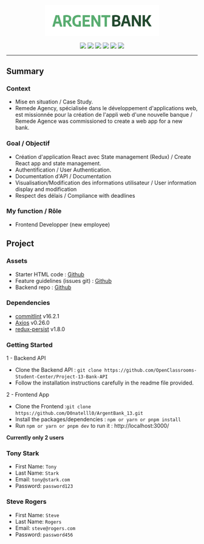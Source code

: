 <p align="center">
  <img src="/src/assets/img/argentBankLogo.png" width="300px"alt="Logo image"/>
</p>

<p align="center">
  <img src="https://img.shields.io/badge/vite-%23646CFF.svg?style=flat-square&logo=vite&logoColor=fff" />
  <img src="https://img.shields.io/badge/JavaScript-F7DF1E?style=flat-square&logo=javascript&logoColor=000" />
  <img src="https://img.shields.io/badge/React-20232A?style=flat-square&logo=react&logoColor=61DAFB" />
  <img src="https://img.shields.io/badge/React_Router-CA4245?style=flat-square&labelColor=CA4245&logo=react-router&logoColor=fff" />
  <img src="https://img.shields.io/badge/Redux_Tool_Kit-764ABC?style=flat-square&logo=Redux&logoColor=fff" />
  <img src="https://img.shields.io/badge/Styled_components-DB7093?style=flat-square&logo=styled-components&logoColor=fff" />
</p>

---
## Summary
### Context
- Mise en situation / Case Study.
- Remede Agency,  spécialisée dans le développement d'applications web, est missionnée pour la création de l'appli web d'une nouvelle banque / Remede Agence was commissioned to create a web app for a new bank.
### Goal / Objectif
- Création d'application React avec State management (Redux) / Create React app and state management.
- Authentification / User Authentication.
- Documentation d'API / Documentation
- Visualisation/Modification des informations utilisateur / User information display and modification
- Respect des délais / Compliance with deadlines
### My function / Rôle
- Frontend Developper (new employee)

## Project
### Assets
- Starter HTML code : [Github](https://github.com/OpenClassrooms-Student-Center/Project-10-Bank-API/tree/master/designs)
- Feature guidelines (issues git) : [Github](https://github.com/OpenClassrooms-Student-Center/Project-10-Bank-API/tree/master/.github/ISSUE_TEMPLATE)
- Backend repo : [Github](https://github.com/OpenClassrooms-Student-Center/Project-10-Bank-API)
### Dependencies
- [commitlint](https://commitlint.js.org/#/guides-use-prompt) v16.2.1
- [Axios](https://github.com/axios/axios#installing) v0.26.0
- [redux-persist](https://github.com/rt2zz/redux-persist) v1.8.0


### Getting Started
1 - Backend API
  - Clone the Backend API : `git clone https://github.com/OpenClassrooms-Student-Center/Project-13-Bank-API`
  - Follow the installation instructions carefully in the readme file provided.

2 - Frontend App
  - Clone the Frontend :`git clone https://github.com/D0natelll0/ArgentBank_13.git`
  - Install the packages/dependencies : `npm or yarn or pnpm install`
  - Run `npm or yarn or pnpm dev` to run it : http://localhost:3000/

**Currently only 2 users**
### Tony Stark
- First Name: `Tony`
- Last Name: `Stark`
- Email: `tony@stark.com`
- Password: `password123`
### Steve Rogers
- First Name: `Steve`
- Last Name: `Rogers`
- Email: `steve@rogers.com`
- Password: `password456`

